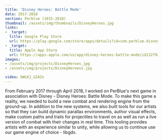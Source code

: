 ```yaml
---
title: 'Disney Heroes: Battle Mode'
data: 2017-2018
section: Perblue (2015-2018)
thumbnail: /assets/img/thumbnails/DisneyHeroes.jpg
links:
- _target:
  title: Google Play Store
  url: https://play.google.com/store/apps/details?id=com.perblue.disneyheroes&hl=en_US
- _target:
  title: Apple App Store
  url: https://apps.apple.com/us/app/disney-heroes-battle-mode/id1327925104
images:
- /assets/img/projects/DisneyHeroes.jpg
- /assets/img/projects/DisneyHeroes2.jpg

video: bWLKJ_G2AZs
---
```


From February 2017 through April 2018, I worked on PerBlue's next game in association with Disney - Disney Heroes: Battle Mode. To make this game a reality, we needed to build a new combat and rendering engine from the ground-up. In addition to the new systems, we also built tools for our artists so that they can build dynamic parallax environments, author visual effects, make custom paths and trails for projectiles to travel on as well as run a live version of combat with their changes in real time. This tooling provides artists with an experience similar to unity, while allowing us to continue use our game engine of choice - libgdx.
